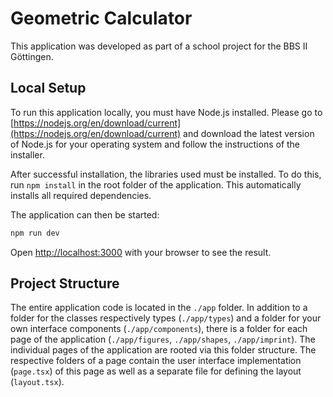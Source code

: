 # Geometric Calculator

This application was developed as part of a school project for the BBS II Göttingen.

## Local Setup

To run this application locally, you must have Node.js installed.
Please go to [https://nodejs.org/en/download/current](https://nodejs.org/en/download/current) and
download the latest version of Node.js for your operating system and follow the instructions of the installer.

After successful installation, the libraries used must be installed. To do this, run `npm install` in the root folder of
the application.
This automatically installs all required dependencies.

The application can then be started:

```bash
npm run dev
```

Open [http://localhost:3000](http://localhost:3000) with your browser to see the result.

## Project Structure

The entire application code is located in the `./app` folder. In addition to a folder for the classes respectively
types (`./app/types`)
and a folder for your own interface components (`./app/components`), there is a folder for each page of the
application (`./app/figures`, `./app/shapes`, `./app/imprint`).
The individual pages of the application are rooted via this folder structure. The respective folders of a page contain
the user interface implementation (`page.tsx`) of this page as well as a separate file for defining the layout (`layout.tsx`).
